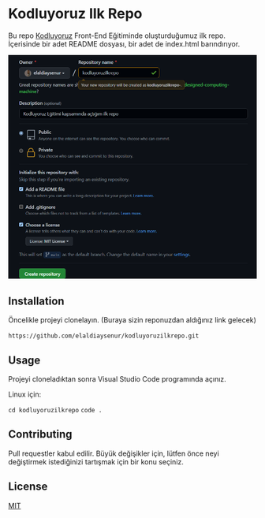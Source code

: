 # Kodluyoruz Ilk Repo
 Bu repo [Kodluyoruz](https://www.kodluyoruz.org/)
Front-End Eğitiminde oluşturduğumuz ilk repo. İçerisinde bir adet README dosyası, bir adet de index.html barındırıyor.

![What is this](github.png)
## Installation
 Öncelikle projeyi clonelayın. (Buraya sizin reponuzdan aldığınız link gelecek)

  `https://github.com/elaldiaysenur/kodluyoruzilkrepo.git`

## Usage
Projeyi cloneladıktan sonra Visual Studio Code programında açınız.

Linux için:

`cd kodluyoruzilkrepo`
`code .`

## Contributing
Pull requestler kabul edilir. Büyük değişikler için, lütfen önce neyi değiştirmek istediğinizi tartışmak için bir konu seçiniz.
## License

[MIT](https://choosealicense.com/licenses/mit)